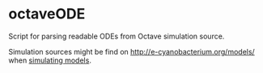 # octaveODE
Script for parsing readable ODEs from Octave simulation source.

Simulation sources might be find on http://e-cyanobacterium.org/models/ when [simulating models](https://i.imgur.com/IZftFAB.png).
